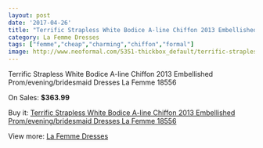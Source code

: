 ```yaml
---
layout: post
date: '2017-04-26'
title: "Terrific Strapless White Bodice A-line Chiffon 2013 Embellished Prom/evening/bridesmaid Dresses La Femme 18556"
category: La Femme Dresses
tags: ["femme","cheap","charming","chiffon","formal"]
image: http://www.neoformal.com/5351-thickbox_default/terrific-strapless-white-bodice-a-line-chiffon-2013-embellished-prom-evening-bridesmaid-dresses-la-femme-18556.jpg
---
```

Terrific Strapless White Bodice A-line Chiffon 2013 Embellished Prom/evening/bridesmaid Dresses La Femme 18556

On Sales: **$363.99**
<a href="https://www.neoformal.com/en/la-femme-dresses/1961-terrific-strapless-white-bodice-a-line-chiffon-2013-embellished-prom-evening-bridesmaid-dresses-la-femme-18556.html"><amp-img layout="responsive" width="600" height="600" src="//www.neoformal.com/5351-thickbox_default/terrific-strapless-white-bodice-a-line-chiffon-2013-embellished-prom-evening-bridesmaid-dresses-la-femme-18556.jpg" alt="Terrific Strapless White Bodice A-line Chiffon 2013 Embellished Prom/evening/bridesmaid Dresses La Femme 18556 0" /></a>
<a href="https://www.neoformal.com/en/la-femme-dresses/1961-terrific-strapless-white-bodice-a-line-chiffon-2013-embellished-prom-evening-bridesmaid-dresses-la-femme-18556.html"><amp-img layout="responsive" width="600" height="600" src="//www.neoformal.com/5352-thickbox_default/terrific-strapless-white-bodice-a-line-chiffon-2013-embellished-prom-evening-bridesmaid-dresses-la-femme-18556.jpg" alt="Terrific Strapless White Bodice A-line Chiffon 2013 Embellished Prom/evening/bridesmaid Dresses La Femme 18556 1" /></a>
<a href="https://www.neoformal.com/en/la-femme-dresses/1961-terrific-strapless-white-bodice-a-line-chiffon-2013-embellished-prom-evening-bridesmaid-dresses-la-femme-18556.html"><amp-img layout="responsive" width="600" height="600" src="//www.neoformal.com/5353-thickbox_default/terrific-strapless-white-bodice-a-line-chiffon-2013-embellished-prom-evening-bridesmaid-dresses-la-femme-18556.jpg" alt="Terrific Strapless White Bodice A-line Chiffon 2013 Embellished Prom/evening/bridesmaid Dresses La Femme 18556 2" /></a>
<a href="https://www.neoformal.com/en/la-femme-dresses/1961-terrific-strapless-white-bodice-a-line-chiffon-2013-embellished-prom-evening-bridesmaid-dresses-la-femme-18556.html"><amp-img layout="responsive" width="600" height="600" src="//www.neoformal.com/5354-thickbox_default/terrific-strapless-white-bodice-a-line-chiffon-2013-embellished-prom-evening-bridesmaid-dresses-la-femme-18556.jpg" alt="Terrific Strapless White Bodice A-line Chiffon 2013 Embellished Prom/evening/bridesmaid Dresses La Femme 18556 3" /></a>

Buy it: [Terrific Strapless White Bodice A-line Chiffon 2013 Embellished Prom/evening/bridesmaid Dresses La Femme 18556](https://www.neoformal.com/en/la-femme-dresses/1961-terrific-strapless-white-bodice-a-line-chiffon-2013-embellished-prom-evening-bridesmaid-dresses-la-femme-18556.html "Terrific Strapless White Bodice A-line Chiffon 2013 Embellished Prom/evening/bridesmaid Dresses La Femme 18556")

View more: [La Femme Dresses](https://www.neoformal.com/en/16-la-femme-dresses "La Femme Dresses")